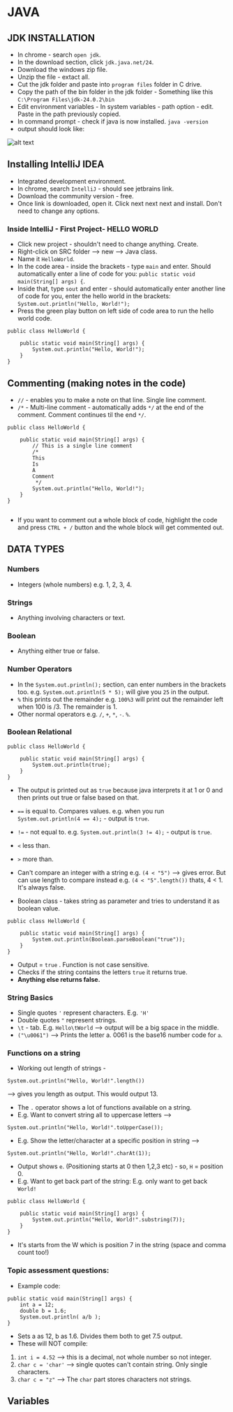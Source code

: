 # JAVA

## JDK INSTALLATION

- In chrome - search `open jdk`. 
- In the download section, click `jdk.java.net/24`. 
- Download the windows zip file. 
- Unzip the file - extact all. 
- Cut the jdk folder and paste into `program files` folder in C drive. 
- Copy the path of the bin folder in the jdk folder - Something like this `C:\Program Files\jdk-24.0.2\bin`
- Edit environment variables - In system variables - path option - edit. Paste in the path previously copied. 
- In command prompt - check if java is now installed. `java -version`
- output should look like:

![alt text](<Images/Screenshot 2025-08-19 111701.png>)

## Installing IntelliJ IDEA

- Integrated development environment.
- In chrome, search `IntelliJ` - should see jetbrains link. 
- Download the community version - free. 
- Once link is downloaded, open it. Click next next next and install. Don't need to change any options. 

### Inside IntelliJ - First Project- HELLO WORLD

- Click new project - shouldn't need to change anything. Create.
- Right-click on SRC folder --> new --> Java class. 
- Name it `HelloWorld`.
- In the code area - inside the brackets - type `main` and enter. Should automatically enter a line of code for you: `public static void main(String[] args) {`.
- Inside that, type `sout` and enter - should automatically enter another line of code for you, enter the hello world in the brackets: `System.out.println("Hello, World!");`
- Press the green play button on left side of code area to run the hello world code. 

```
public class HelloWorld {

    public static void main(String[] args) {
        System.out.println("Hello, World!");
    }
}

```

## Commenting (making notes in the code)

- `//` - enables you to make a note on that line. Single line comment. 
- `/*` - Multi-line comment - automatically adds `*/` at the end of the comment. Comment continues til the end `*/`.

```
public class HelloWorld {

    public static void main(String[] args) {
        // This is a single line comment
        /*
        This
        Is
        A
        Comment
         */
        System.out.println("Hello, World!");
    }
}


```
- If you want to comment out a whole block of code, highlight the code and press `CTRL + /` button and the whole block will get commented out. 



## DATA TYPES

### Numbers
- Integers (whole numbers) e.g. 1, 2, 3, 4. 

### Strings
- Anything involving characters or text. 

### Boolean
- Anything either true or false. 


### Number Operators

- In the `System.out.println();` section, can enter numbers in the brackets too. e.g. `System.out.println(5 * 5);` will give you `25` in the output. 
- `%` this prints out the remainder e.g. `100%3` will print out the remainder left when 100 is /3. The remainder is 1. 
- Other normal operators e.g. `/`, `+`, `*`, `-`. `%`. 

### Boolean Relational

```
public class HelloWorld {

    public static void main(String[] args) {
        System.out.println(true);
    }
}

```
- The output is printed out as `true` because java interprets it at 1 or 0 and then prints out true or false based on that. 
- `==` is equal to. Compares values. e.g. when you run `System.out.println(4 == 4);` - output is `true`. 
- `!=` - not equal to. e.g. `System.out.println(3 != 4);` - output is `true`.
- `<` less than. 
- `>` more than. 
- Can't compare an integer with a string e.g. `(4 < "5")` --> gives error. But can use length to compare instead e.g. `(4 < "5".length())` thats, 4 < 1. It's always false. 

- Boolean class - takes string as parameter and tries to understand it as boolean value. 

```
public class HelloWorld {

    public static void main(String[] args) {
        System.out.println(Boolean.parseBoolean("true"));
    }
}

```
- Output = `true` . Function is not case sensitive. 
- Checks if the string contains the letters `true` it returns true. 
- **Anything else returns false.**

### String Basics

- Single quotes `'` represent characters. E.g. `'H'`
- Double quotes `"` represent strings. 
- `\t` - tab. E.g. `Hello\tWorld` --> output will be a big space in the middle. 
- `("\u0061")` --> Prints the letter a. 0061 is the base16 number code for `a`. 


### Functions on a string

- Working out length of strings - 
```
System.out.println("Hello, World!".length())
``` 
--> gives you length as output. This would output 13. 
- The `.` operator shows a lot of functions available on a string. 
- E.g. Want to convert string all to uppercase letters --> 
``` 
System.out.println("Hello, World!".toUpperCase());
``` 
- E.g. Show the letter/character at a specific position in string --> 
```
System.out.println("Hello, World!".charAt(1));
```
- Output shows `e`. (Positioning starts at 0 then 1,2,3 etc) - so, `H` = position 0. 
- E.g. Want to get back part of the string: E.g. only want to get back `World!`

```
public class HelloWorld {

    public static void main(String[] args) {
        System.out.println("Hello, World!".substring(7));
    }
}

```
- It's starts from the W which is position 7 in the string (space and comma count too!)

### Topic assessment questions:

- Example code:
```
public static void main(String[] args) {
	int a = 12;    
	double b = 1.6;
	System.out.println( a/b );
}
```

- Sets a as 12, b as 1.6. Divides them both to get 7.5 output. 
- These will NOT compile:
  
1. `int i = 4.52` --> this is a decimal, not whole number so not integer. 
2. `char c = 'char'` --> single quotes can't contain string. Only single characters. 
3. `char c = "z"` --> The `char` part stores characters not strings.

## Variables

